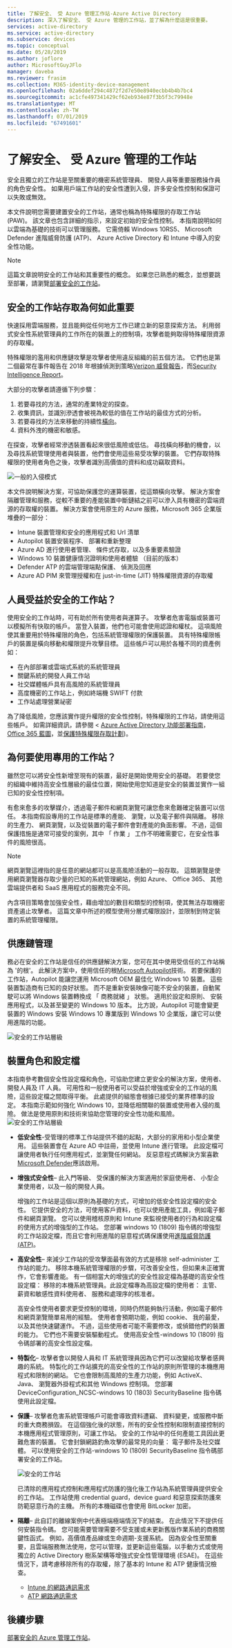 ```yaml
---
title: 了解安全、 受 Azure 管理工作站-Azure Active Directory
description: 深入了解安全、 受 Azure 管理的工作站，並了解為什麼這是很重要。
services: active-directory
ms.service: active-directory
ms.subservice: devices
ms.topic: conceptual
ms.date: 05/28/2019
ms.author: joflore
author: MicrosoftGuyJFlo
manager: daveba
ms.reviewer: frasim
ms.collection: M365-identity-device-management
ms.openlocfilehash: 02a6ddef294c4872f2d7e50e8940ecbb4b4b7bc4
ms.sourcegitcommit: ac1cfe497341429cf62eb934e87f3b5f3c79948e
ms.translationtype: MT
ms.contentlocale: zh-TW
ms.lasthandoff: 07/01/2019
ms.locfileid: "67491601"
---
```

# <a name="understand-secure-azure-managed-workstations"></a>了解安全、 受 Azure 管理的工作站

安全且獨立的工作站是至關重要的機密系統管理員、 開發人員等重要服務操作員的角色安全性。 如果用戶端工作站的安全性遭到入侵，許多安全性控制和保證可以失敗或無效。

本文件說明您需要建置安全的工作站，通常也稱為特殊權限的存取工作站 (PAW)。 該文章也包含詳細的指示，來設定初始的安全性控制。 本指南說明如何以雲端為基礎的技術可以管理服務。 它需倚賴 Windows 10RS5、 Microsoft Defender 進階威脅防護 (ATP)、 Azure Active Directory 和 Intune 中導入的安全性功能。

> [!NOTE]
> 這篇文章說明安全的工作站和其重要性的概念。 如果您已熟悉的概念，並想要跳至部署，請瀏覽[部署安全的工作站](https://docs.microsoft.com/azure/active-directory/devices/howto-azure-managed-workstation)。

## <a name="why-secure-workstation-access-is-important"></a>安全的工作站存取為何如此重要

快速採用雲端服務，並且能夠從任何地方工作已建立新的惡意探索方法。 利用弱式安全性系統管理員的工作所在的裝置上的控制項，攻擊者能夠取得特殊權限資源的存取權。

特殊權限的濫用和供應鏈攻擊是攻擊者使用違反組織的前五個方法。 它們也是第二個最常在事件報告在 2018 年根據偵測到策略[Verizon 威脅報告](https://enterprise.verizon.com/resources/reports/dbir/)，而[Security Intelligence Report](https://aka.ms/sir)。

大部分的攻擊者請遵循下列步驟：

1. 若要尋找的方法，通常的產業特定的探查。
1. 收集資訊，並識別滲透會被視為較低的值在工作站的最佳方式的分析。
1. 若要尋找的方法來移動的持續性[橫向](https://en.wikipedia.org/wiki/Network_Lateral_Movement)。
1. 資料外洩的機密和敏感。

在探查，攻擊者經常滲透裝置看起來很低風險或低估。 尋找橫向移動的機會，以及尋找系統管理使用者與裝置，他們會使用這些易受攻擊的裝置。 它們存取特殊權限的使用者角色之後，攻擊者識別高價值的資料和成功竊取資料。

![一般的入侵模式](./media/concept-azure-managed-workstation/typical-timeline.png)

本文件說明解決方案，可協助保護您的運算裝置，從這類橫向攻擊。 解決方案會隔離管理和服務，從較不重要的產能裝置中斷鏈結之前可以滲入具有機密的雲端資源的存取權的裝置。 解決方案會使用原生的 Azure 服務，Microsoft 365 企業版堆疊的一部分：

* Intune 裝置管理和安全的應用程式和 Url 清單
* Autopilot 裝置安裝程序、 部署和重新整理
* Azure AD 進行使用者管理、 條件式存取，以及多重要素驗證
* Windows 10 裝置健康情況證明和使用者體驗 （目前的版本）
* Defender ATP 的雲端管理端點保護、 偵測及回應
* Azure AD PIM 來管理授權和在 just-in-time (JIT) 特殊權限資源的存取權

## <a name="who-benefits-from-a-secure-workstation"></a>人員受益於安全的工作站？

使用安全的工作站時，可有助於所有使用者與運算子。 攻擊者危害電腦或裝置可以模擬所有快取的帳戶。 當登入裝置，他們也可能會使用認證和權杖。 這項風險使其重要用於特殊權限的角色，包括系統管理權限的保護裝置。 具有特殊權限帳戶的裝置是橫向移動和權限提升攻擊目標。 這些帳戶可以用於各種不同的資產例如：

* 在內部部署或雲端式系統的系統管理員
* 關鍵系統的開發人員工作站
* 社交媒體帳戶具有高風險的系統管理員
* 高度機密的工作站上，例如終端機 SWIFT 付款
* 工作站處理營業祕密

為了降低風險，您應該實作提升權限的安全性控制，特殊權限的工作站，請使用這些帳戶。 如需詳細資訊，請參閱 < [Azure Active Directory 功能部署指南](https://docs.microsoft.com/azure/active-directory/fundamentals/active-directory-deployment-checklist-p2)， [Office 365 藍圖](https://aka.ms/o365secroadmap)，並[保護特殊權限存取計劃](https://aka.ms/sparoadmap))。

## <a name="why-use-dedicated-workstations"></a>為何要使用專用的工作站？

雖然您可以將安全性新增至現有的裝置，最好是開始使用安全的基礎。 若要使您的組織中維持高安全性層級的最佳位置，開始使用您知道是安全的裝置並實作一組已知的安全性控制項。

有愈來愈多的攻擊媒介，透過電子郵件和網頁瀏覽可讓您愈來愈難確定裝置可以信任。 本指南假設專用的工作站是標準的產能、 瀏覽，以及電子郵件與隔離。 移除的生產力、 網頁瀏覽，以及從裝置的電子郵件會對產能的負面影響。 不過，這個保護措施是通常可接受的案例，其中 「 作業 」 工作不明確需要它，在安全性事件的風險很高。

> [!NOTE]
> 網頁瀏覽這裡指的是任意的網站都可以是高風險活動的一般存取。 這類瀏覽是使用網頁瀏覽器存取少量的已知的系統管理網站，例如 Azure、 Office 365、 其他雲端提供者和 SaaS 應用程式的服務完全不同。

內含項目策略會加強安全性，藉由增加的數目和類型的控制項，使其無法存取機密資產遏止攻擊者。 這篇文章中所述的模型使用分層式權限設計，並限制到特定裝置的系統管理權限。

## <a name="supply-chain-management"></a>供應鏈管理

務必在安全的工作站是信任的供應鏈解決方案，您可在其中使用受信任的工作站稱為 '的根'。 此解決方案中，使用信任的根[Microsoft Autopilot](https://docs.microsoft.com/windows/deployment/windows-autopilot/windows-autopilot)技術。 若要保護的工作站，Autopilot 能讓您運用 Microsoft OEM 最佳化 Windows 10 裝置。 這些裝置製造商有已知的良好狀態。 而不是重新安裝映像可能不安全的裝置，自動駕駛可以將 Windows 裝置轉換成 「 商務就緒 」 狀態。 適用於設定和原則、 安裝應用程式，以及甚至變更的 Windows 10 版本。 比方說，Autopilot 可能會變更裝置的 Windows 安裝 Windows 10 專業版到 Windows 10 企業版，讓它可以使用進階的功能。

![安全的工作站層級](./media/concept-azure-managed-workstation/supplychain.png)

## <a name="device-roles-and-profiles"></a>裝置角色和設定檔

本指南參考數個安全性設定檔和角色，可協助您建立更安全的解決方案，使用者、 開發人員及 IT 人員。 可用性和一般使用者可以受益於增強或安全的工作站的風險，這些設定檔之間取得平衡。 此處提供的組態會根據已接受的業界標準的設定。 本指南示範如何強化 Windows 10，並降低相關聯的裝置或使用者入侵的風險。 做法是使用原則和技術來協助您管理的安全性功能和風險。
![安全的工作站層級](./media/concept-azure-managed-workstation/seccon-levels.png)

* **低安全性**-受管理的標準工作站提供不錯的起點，大部分的家用和小型企業使用。 這些裝置會在 Azure AD 中註冊，並使用 Intune 進行管理。 此設定檔可讓使用者執行任何應用程式，並瀏覽任何網站。 反惡意程式碼解決方案喜歡[Microsoft Defender](https://www.microsoft.com/windows/comprehensive-security)應該啟用。

* **增強式安全性**– 此入門等級、 受保護的解決方案適用於家庭使用者、 小型企業使用者，以及一般的開發人員。

   增強的工作站是這個以原則為基礎的方式，可增加的低安全性設定檔的安全性。 它提供安全的方法，可使用客戶資料，也可以使用產能工具，例如電子郵件和網頁瀏覽。 您可以使用稽核原則和 Intune 來監視使用者的行為和設定檔的使用方式的增強型的工作站。 您部署 windows 10 (1809) 指令碼的增強型的工作站設定檔，而且它會利用進階的惡意程式碼保護使用[進階威脅防護 (ATP)](https://docs.microsoft.com/office365/securitycompliance/office-365-atp)。

* **高安全性**– 來減少工作站的受攻擊面最有效的方式是移除 self-administer 工作站的能力。 移除本機系統管理權限的步驟，可改善安全性，但如果未正確實作，它會影響產能。 有一個相當大的增強式的安全性設定檔為基礎的高安全性設定檔： 移除的本機系統管理員。此設定檔專為高設定檔的使用者： 主管、 薪資和敏感性資料使用者、 服務和處理序的核准者。

   高安全性使用者要求更受控制的環境，同時仍然能夠執行活動，例如電子郵件和網頁瀏覽簡單易用的經驗。 使用者會預期功能，例如 cookie、 我的最愛，以及其他快速鍵運作。 不過，這些使用者可能不需要修改，或偵錯他們的裝置的能力。 它們也不需要安裝驅動程式。 使用高安全性-windows 10 (1809) 指令碼部署的高安全性設定檔。

* **特製化**– 攻擊者會以開發人員和 IT 系統管理員因為它們可以改變給攻擊者感興趣的系統。 特製化的工作站擴充的高安全性的工作站的原則所管理的本機應用程式和限制的網站。 它也會限制高風險的生產力功能，例如 ActiveX、 Java、 瀏覽器外掛程式和其他 Windows 控制項。 您部署 DeviceConfiguration_NCSC-windows 10 (1803) SecurityBaseline 指令碼使用此設定檔。

* **保護**– 攻擊者危害系統管理帳戶可能會導致資料遭竊、 資料變更，或服務中斷的重大商務損毀。 在這個強化後的狀態，所有的安全性控制和限制直接控制的本機應用程式管理原則，可讓工作站。 安全的工作站中的任何產能工具因此更難危害的裝置。 它會封鎖網路釣魚攻擊的最常見的向量： 電子郵件及社交媒體。  可以使用安全的工作站-windows 10 (1809) SecurityBaseline 指令碼部署安全的工作站。

   ![安全的工作站](./media/concept-azure-managed-workstation/secure-workstation.png)

   已清除的應用程式控制和應用程式防護的強化後工作站為系統管理員提供安全的工作站。 工作站使用 credential guard，device guard 和惡意探索防護來防範惡意行為的主機。 所有的本機磁碟也會使用 BitLocker 加密。

* **隔離**– 此自訂的離線案例中代表極端極端情況下的結束。 在此情況下不提供任何安裝指令碼。 您可能需要管理需要不受支援或未更新舊版作業系統的商務關鍵性函式。 例如，高價值產品線或生命週期-支援系統。 因為安全性至關重要，且雲端服務無法使用，您可以管理，並更新這些電腦，以手動方式或使用獨立的 Active Directory 樹系架構等增強式安全性管理環境 (ESAE)。 在這些情況下，請考慮移除所有的存取權，除了基本的 Intune 和 ATP 健康情況檢查。

  * [Intune 的網路通訊需求](https://docs.microsoft.com/intune/network-bandwidth-use)
  * [ATP 網路通訊需求](https://docs.microsoft.com/azure-advanced-threat-protection/configure-proxy)

## <a name="next-steps"></a>後續步驟

[部署安全的 Azure 管理工作站](howto-azure-managed-workstation.md)。
